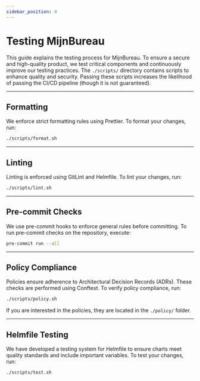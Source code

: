 ```yaml
---
sidebar_position: 4
---
```


# Testing MijnBureau

This guide explains the testing process for MijnBureau. To ensure a secure and high-quality product, we test critical components and continuously improve our testing practices. The `./scripts/` directory contains scripts to enhance quality and security. Passing these scripts increases the likelihood of passing the CI/CD pipeline (though it is not guaranteed).

---

## Formatting

We enforce strict formatting rules using Prettier. To format your changes, run:

```bash
./scripts/format.sh
```

---

## Linting

Linting is enforced using GitLint and Helmfile. To lint your changes, run:

```bash
./scripts/lint.sh
```

---

## Pre-commit Checks

We use pre-commit hooks to enforce general rules before committing. To run pre-commit checks on the repository, execute:

```bash
pre-commit run --all
```

---

## Policy Compliance

Policies ensure adherence to Architectural Decision Records (ADRs). These checks are performed using Conftest. To verify policy compliance, run:

```bash
./scripts/policy.sh
```

If you are interested in the policies, they are located in the `./policy/` folder.

---

## Helmfile Testing

We have developed a testing system for Helmfile to ensure charts meet quality standards and include important variables. To test your changes, run:

```bash
./scripts/test.sh
```
